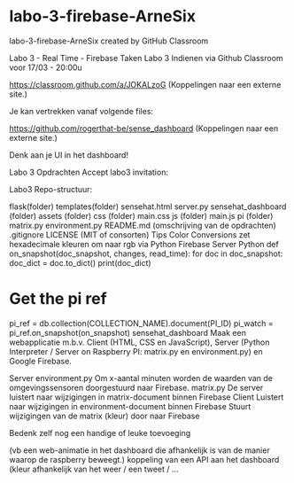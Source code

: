 # labo-3-firebase-ArneSix
labo-3-firebase-ArneSix created by GitHub Classroom


Labo 3 - Real Time - Firebase
Taken Labo 3
Indienen via Github Classroom voor 17/03 - 20:00u

https://classroom.github.com/a/JOKALzoG (Koppelingen naar een externe site.)

Je kan vertrekken vanaf volgende files:

https://github.com/rogerthat-be/sense_dashboard (Koppelingen naar een externe site.)

Denk aan je UI in het dashboard!
 

Labo 3 Opdrachten
Accept labo3 invitation:

Labo3 Repo-structuur:

flask(folder)
templates(folder)
sensehat.html
server.py
sensehat_dashboard (folder)
assets (folder)
css (folder)
main.css
js (folder)
main.js 
pi (folder)
matrix.py
environment.py
README.md (omschrijving van de opdrachten)
.gitignore
LICENSE (MIT of consorten)
Tips
Color Conversions
zet hexadecimale kleuren om naar rgb via Python
Firebase Server Python
def on_snapshot(doc_snapshot, changes, read_time):
  for doc in doc_snapshot:
    doc_dict = doc.to_dict()
    print(doc_dict)

# Get the pi ref
pi_ref = db.collection(COLLECTION_NAME).document(PI_ID)
pi_watch = pi_ref.on_snapshot(on_snapshot)
sensehat_dashboard
Maak een webapplicatie m.b.v. Client (HTML, CSS en JavaScript), Server (Python Interpreter / Server on Raspberry PI: matrix.py en environment.py) en Google Firebase.

Server
environment.py
Om x-aantal minuten worden de waarden van de omgevingssensoren doorgestuurd naar Firebase.
matrix.py
De server luistert naar wijzigingen in matrix-document binnen Firebase
Client
Luistert naar wijzigingen in environment-document binnen Firebase
Stuurt wijzigingen van de matrix (kleur) door naar Firebase
 

Bedenk zelf nog een handige of leuke toevoeging

(vb een web-animatie in het dashboard die afhankelijk is van de manier waarop de raspberry beweegt.)
koppeling van een API aan het dashboard (kleur afhankelijk van het weer / een tweet / ...
